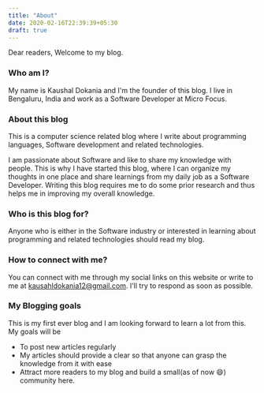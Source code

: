 ```yaml
---
title: "About"
date: 2020-02-16T22:39:39+05:30
draft: true
---
```


Dear readers, Welcome to my blog.
### Who am I?
My name is Kaushal Dokania and I'm the founder of this blog.
I live in Bengaluru, India and work as a Software Developer at Micro Focus.

### About this blog
This is a computer science related blog where I write about programming languages, Software development and related technologies.

I am passionate about Software and like to share my knowledge with people. This is why I have started this blog, where I can organize my thoughts in one place and share learnings from my daily job as a Software Developer. Writing this blog requires me to do some prior research and thus helps me in improving my overall knowledge.

### Who is this blog for?
Anyone who is either in the Software industry or interested in learning about programming and related technologies should read my blog.

### How to connect with me?
You can connect with me through my social links on this website or write to me at kausahldokania12@gmail.com. I'll try to respond as soon as possible.

### My Blogging goals
This is my first ever blog and I am looking forward to learn a lot from this. My goals will be
- To post new articles regularly
- My articles should provide a clear so that anyone can grasp the knowledge from it with ease
- Attract more readers to my blog and build a small(as of now 😄) community here.
